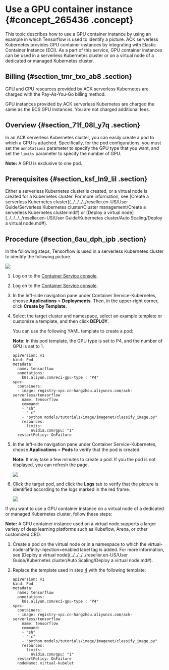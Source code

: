 # Use a GPU container instance {#concept_265436 .concept}

This topic describes how to use a GPU container instance by using an example in which Tensorflow is used to identify a picture. ACK serverless Kubernetes provides GPU container instances by integrating with Elastic Container Instance \(ECI\). As a part of this service, GPU container instances can be used in a serverless Kubernetes cluster or on a virtual node of a dedicated or managed Kubernetes cluster.

## Billing {#section_tmr_txo_ab8 .section}

GPU and CPU resources provided by ACK serverless Kubernetes are charged with the Pay-As-You-Go billing method.

GPU instances provided by ACK serverless Kubernetes are charged the same as the ECS GPU instances. You are not charged additional fees.

## Overview {#section_71f_08l_y7q .section}

In an ACK serverless Kubernetes cluster, you can easily create a pod to which a GPU is attached. Specifically, for the pod configurations, you must set the `annotations` parameter to specify the GPU type that you want, and set the `limits` parameter to specify the number of GPU.

**Note:** A GPU is exclusive to one pod.

## Prerequisites {#section_ksf_ln9_lil .section}

Either a serverless Kubernetes cluster is created, or a virtual node is created for a Kubernetes cluster. For more information, see [Create a serverless Kubernetes cluster](../../../../reseller.en-US/User Guide/Serverless Kubernetes cluster/Cluster management/Create a serverless Kubernetes cluster.md#) or [Deploy a virtual node](../../../../reseller.en-US/User Guide/Kubernetes cluster/Auto Scaling/Deploy a virtual node.md#).

## Procedure {#section_6au_dph_ipb .section}

In the following steps, Tensorflow is used in a serverless Kubernetes cluster to identify the following picture.

![](http://static-aliyun-doc.oss-cn-hangzhou.aliyuncs.com/assets/img/220322/155952850047460_en-US.png)

1.  Log on to the [Container Service console](https://cs.console.aliyun.com/).
2.  Log on to the [Container Service console](https://partners-intl.console.aliyun.com/#/cs).
3.  In the left-side navigation pane under Container Service-Kubernetes, choose **Applications** \> **Deployments**. Then, in the upper-right corner, click **Create by Template**.
4.  Select the target cluster and namespace, select an example template or customize a template, and then click **DEPLOY**.

    You can use the following YAML template to create a pod:

    **Note:** In this pod template, the GPU type is set to P4, and the number of GPU is set to 1.

    ``` {#codeblock_jzu_9rq_iwl}
    apiVersion: v1
    kind: Pod
    metadata:
      name: tensorflow
      annotations:
        k8s.aliyun.com/eci-gpu-type : "P4"
    spec:
      containers:
      - image: registry-vpc.cn-hangzhou.aliyuncs.com/ack-serverless/tensorflow
        name: tensorflow
        command:
        - "sh"
        - "-c"
        - "python models/tutorials/image/imagenet/classify_image.py"
        resources:
          limits:
            nvidia.com/gpu: "1"
      restartPolicy: OnFailure
    ```

5.  In the left-side navigation pane under Container Service-Kubernetes, choose **Applications** \> **Pods** to verify that the pod is created.

    **Note:** It may take a few minutes to create a pod. If you the pod is not displayed, you can refresh the page.

    ![](http://static-aliyun-doc.oss-cn-hangzhou.aliyuncs.com/assets/img/220322/155952850047462_en-US.png)

6.  Click the target pod, and click the **Logs** tab to verify that the picture is identified according to the logs marked in the red frame.

    ![](http://static-aliyun-doc.oss-cn-hangzhou.aliyuncs.com/assets/img/220322/155952850047463_en-US.png)


If you want to use a GPU container instance on a virtual node of a dedicated or managed Kubernetes cluster, follow these steps:

**Note:** A GPU container instance used on a virtual node supports a larger variety of deep learning platforms such as Kubeflow, Arena, or other customized CRD.

1.  Create a pod on the virtual node or in a namespace to which the virtual-node-affinity-injection=enabled label tag is added. For more information, see [Deploy a virtual node](../../../../reseller.en-US/User Guide/Kubernetes cluster/Auto Scaling/Deploy a virtual node.md#).
2.  Replace the template used in step [4](#li_cik_5iq_2rk) with the following template:

    ``` {#codeblock_wet_enm_58k}
    apiVersion: v1
    kind: Pod
    metadata:
      name: tensorflow
      annotations:
        k8s.aliyun.com/eci-gpu-type : "P4"
    spec:
      containers:
      - image: registry-vpc.cn-hangzhou.aliyuncs.com/ack-serverless/tensorflow
        name: tensorflow
        command:
        - "sh"
        - "-c"
        - "python models/tutorials/image/imagenet/classify_image.py"
        resources:
          limits:
            nvidia.com/gpu: "1"
      restartPolicy: OnFailure
      nodeName: virtual-kubelet
    ```



